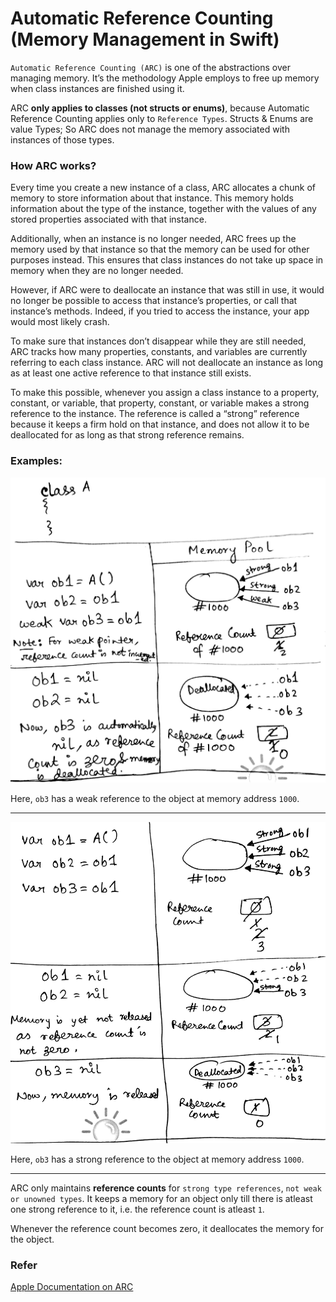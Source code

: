 # Automatic Reference Counting (Memory Management in Swift)

`Automatic Reference Counting (ARC)` is one of the abstractions over managing memory. It’s the methodology Apple employs to free up memory when class instances are finished using it.

ARC **only applies to classes (not structs or enums)**, because Automatic Reference Counting applies only to `Reference Types`. Structs & Enums are value Types; So ARC does not manage the memory associated with instances of those types.

### How ARC works?

Every time you create a new instance of a class, ARC allocates a chunk of memory to store information about that instance. This memory holds information about the type of the instance, together with the values of any stored properties associated with that instance.

Additionally, when an instance is no longer needed, ARC frees up the memory used by that instance so that the memory can be used for other purposes instead. This ensures that class instances do not take up space in memory when they are no longer needed.

However, if ARC were to deallocate an instance that was still in use, it would no longer be possible to access that instance’s properties, or call that instance’s methods. Indeed, if you tried to access the instance, your app would most likely crash.

To make sure that instances don’t disappear while they are still needed, ARC tracks how many properties, constants, and variables are currently referring to each class instance. ARC will not deallocate an instance as long as at least one active reference to that instance still exists.

To make this possible, whenever you assign a class instance to a property, constant, or variable, that property, constant, or variable makes a strong reference to the instance. The reference is called a “strong” reference because it keeps a firm hold on that instance, and does not allow it to be deallocated for as long as that strong reference remains.

### Examples:

![](ARC1.jpg)

Here, `ob3` has a weak reference to the object at memory address `1000`.

----

![](ARC2.jpg)

Here, `ob3` has a strong reference to the object at memory address `1000`.

----

ARC only maintains **reference counts** for `strong type references`, `not weak or unowned types`. It keeps a memory for an object only till there is atleast one strong reference to it, i.e. the reference count is atleast `1`.

Whenever the reference count becomes zero, it deallocates the memory for the object.

### Refer

[Apple Documentation on ARC](https://developer.apple.com/library/content/documentation/Swift/Conceptual/Swift_Programming_Language/AutomaticReferenceCounting.html)
